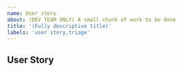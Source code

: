 ```yaml
---
name: User story
about: (DEV TEAM ONLY) A small chunk of work to be done
title: '(Fully descriptive title)'
labels: 'user story,triage'
---
```


<!-- Ensure the title can be understood without the parent item's context, e.g. "csharp instrumentstudio plugin example" rather than just "plugin example" -->

## User Story
